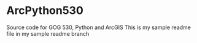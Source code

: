 # ArcPython530
Source code for GOG 530, Python and ArcGIS
This is my sample readme file in my sample readme branch
